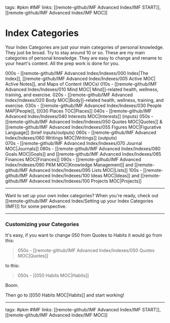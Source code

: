 
tags: #pkm #IMF
links: [[remote-github/IMF Advanced Index/IMF START]], [[remote-github/IMF Advanced Index/IMF MOC]]

# Index Categories
Your Index Categories are just your main categories of personal knowledge. They just be broad. Try to stay around 10 or so. These are my main categories of personal knowledge. They are easy to change and rename to your heart's content. All the prep work is done for you. 

000s - [[remote-github/IMF Advanced Index/Indexes/000 Index|The Index]], [[remote-github/IMF Advanced Index/Indexes/005 Active MOC| Active Notes]], and Maps of Content (MOCs)
010s - [[remote-github/IMF Advanced Index/Indexes/010 Mind MOC| Mind]]-related health, wellness, training, and exercise.
020s - [[remote-github/IMF Advanced Index/Indexes/020 Body MOC|Body]]-related health, wellness, training, and exercise.
030s - [[remote-github/IMF Advanced Index/Indexes/030 People MAP|People]], [[030 Places TOC|Places]]
040s - [[remote-github/IMF Advanced Index/Indexes/040 Interests MOC|Interests]] (inputs)
050s - [[remote-github/IMF Advanced Index/Indexes/050 Quotes MOC|Quotes]] & [[remote-github/IMF Advanced Index/Indexes/055 Figures MOC|Figurative Language]] (brief inputs/outputs)
060s - [[remote-github/IMF Advanced Index/Indexes/060 Writings MOC|Writings]] (outputs)     
070s -  [[remote-github/IMF Advanced Index/Indexes/070 Journal MOC|Journals]]
080s - [[remote-github/IMF Advanced Index/Indexes/080 Goals MOC|Goals]] and [[remote-github/IMF Advanced Index/Indexes/085 Finances MOC|Finances]]
090s - [[remote-github/IMF Advanced Index/Indexes/090 PKM MOC|Knowledge Management]] and [[remote-github/IMF Advanced Index/Indexes/095 Lists MOC|Lists]]
100s - [[remote-github/IMF Advanced Index/Indexes/100 Ideas MOC|Ideas]] and [[remote-github/IMF Advanced Index/Indexes/100 Projects MOC|Projects]]

---
Want to set up your own index categories? When you're ready, check out [[remote-github/IMF Advanced Index/Setting up your Index Categories (IMF)]] for some perspective.

___
### Customizing your Categories
It's easy, if you want to change 050 from Quotes to Habits it would go from this:

> 050s - [[remote-github/IMF Advanced Index/Indexes/050 Quotes MOC|Quotes]]

to this:

> 050s - [[050 Habits MOC|Habits]]

Boom.

Then go to  [[050 Habits MOC|Habits]] and start working!

---
tags: #pkm #IMF
links: [[remote-github/IMF Advanced Index/IMF START]], [[remote-github/IMF Advanced Index/IMF MOC]]
